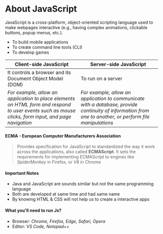 # About JavaScript
JavaScript is a cross-platform, object-oriented scripting language used to make webpages interactive (e.g., having complex animations, clickable buttons, popup menus, etc.).
- To build mobile applications
- To create command line tools (CLI)
- To develop games

| **Client-side JavaScript** | **Server-side JavaScript** |
| --- | --- |
| It controls a browser and its Document Object Model (DOM) | To run on a server |
| _For example, allow an application to place elements on HTML form and respond to user events such as mouse clicks, form input, and page navigation_ | _For example, allow an application to communicate with a database, provide continuity of information from one to another, or perform file manipulations_ |

#### ECMA -  European Computer Manufacturers Association
> Provides specification for JavaScript to standardized the way it work across the applications, also called **ECMAScript**. It sets the requirements for implementing ECMAScript to engines like _SpiderMonkey_ in Firefox, or _V8_ in Chrome
#### Important Notes
- Java and JavaScript are sounds similar but not the same programming language
- Both are developed at same time and had same name
- By knowing HTML & CSS will not help us to create a interactive apps

#### What you'll need to run Js?
- Browser: _Chrome, Firefox, Edge, Safari, Opera_
- Editor: _VS Code, Notepad++_ 
